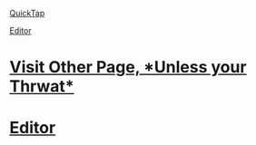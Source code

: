 [QuickTap](https://bedirgonul.github.io)

[Editor](https://github.com/BedirGonul/BedirGonul.github.io/edit/main/README.md)



<h1><a href="https://bedirgonul.github.io/layout.html">Visit Other Page, *Unless your Thrwat*</a><h1>

<a>[Editor](https://github.com/BedirGonul/BedirGonul.github.io/edit/main/README.md)<a/>
